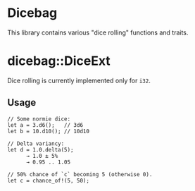 # Dicebag

This library contains various "dice rolling" functions and traits.

# dicebag::DiceExt

Dice rolling is currently implemented only for `i32`.

## Usage

```
// Some normie dice:
let a = 3.d6();   // 3d6
let b = 10.d10(); // 10d10

// Delta variancy:
let d = 1.0.delta(5);
      → 1.0 ± 5%
      → 0.95 .. 1.05

// 50% chance of `c` becoming 5 (otherwise 0).
let c = chance_of!(5, 50);
```
